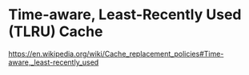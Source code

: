 # Time-aware, Least-Recently Used (TLRU) Cache
https://en.wikipedia.org/wiki/Cache_replacement_policies#Time-aware,_least-recently_used
